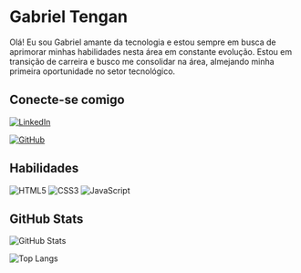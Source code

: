 # Gabriel Tengan
Olá! Eu sou Gabriel amante da tecnologia e estou sempre em busca de aprimorar minhas habilidades nesta área em constante evolução. Estou em transição de carreira e busco me consolidar na
área, almejando minha primeira oportunidade no setor tecnológico.

## Conecte-se comigo
[![LinkedIn](https://img.shields.io/badge/LinkedIn-0077B5?style=for-the-badge&logo=linkedin&logoColor=white)](https://www.linkedin.com/in/gabrieltengan/)

[![GitHub](https://img.shields.io/badge/GitHub-100000?style=for-the-badge&logo=github&logoColor=white)](https://github.com/gabrieltengan)

## Habilidades
![HTML5](https://img.shields.io/badge/HTML5-E34F26?style=for-the-badge&logo=html5&logoColor=white)
![CSS3](https://img.shields.io/badge/CSS3-1572B6?style=for-the-badge&logo=css3&logoColor=white)
![JavaScript](https://img.shields.io/badge/JavaScript-F7DF1E?style=for-the-badge&logo=javascript&logoColor=black)


## GitHub Stats
![GitHub Stats](https://github-readme-stats.vercel.app/api?username=gabrieltengan&theme=transparent&bg_color=000&border_color=30A3DC&show_icons=true&icon_color=30A3DC&title_color=E94D5F&text_color=FFF&hide_title=true&hide=stars)

![Top Langs](https://github-readme-stats-git-masterrstaa-rickstaa.vercel.app/api/top-langs/?username=gabrieltengan&layout=compact&bg_color=000&border_color=30A3DC&title_color=E94D5F&text_color=FFF)
